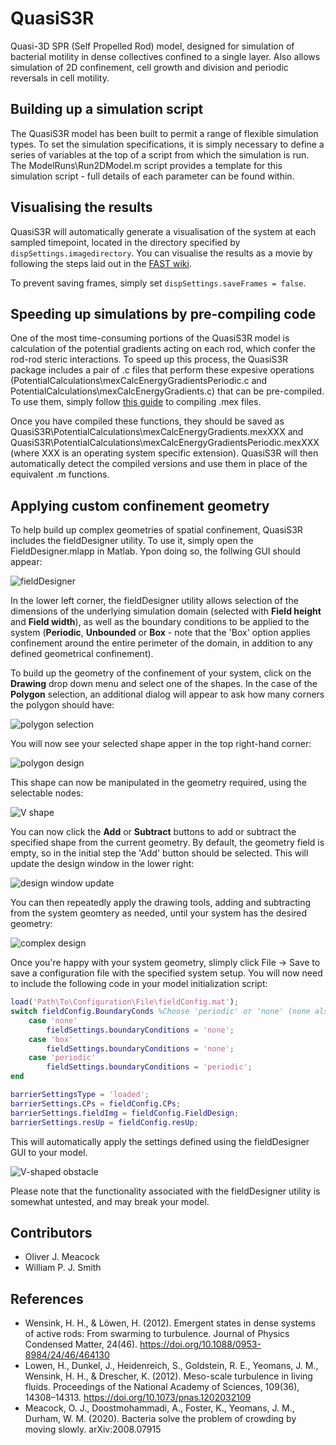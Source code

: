 # QuasiS3R
Quasi-3D SPR (Self Propelled Rod) model, designed for simulation of bacterial motility in dense collectives confined to a single layer. Also allows simulation of 2D confinement, cell growth and division and periodic reversals in cell motility.

## Building up a simulation script

The QuasiS3R model has been built to permit a range of flexible simulation types. To set the simulation specifications, it is simply necessary to define a series of variables at the top of a script from which the simulation is run. The ModelRuns\Run2DModel.m script provides a template for this simulation script - full details of each parameter can be found within. 

## Visualising the results

QuasiS3R will automatically generate a visualisation of the system at each sampled timepoint, located in the directory specified by `dispSettings.imagedirectory`. You can visualise the results as a movie by following the steps laid out in the [FAST wiki](https://mackdurham.group.shef.ac.uk/FAST_DokuWiki/dokuwiki/doku.php?id=usage:overlays#converting_from_frames_to_a_movie).

To prevent saving frames, simply set `dispSettings.saveFrames = false`.

## Speeding up simulations by pre-compiling code

One of the most time-consuming portions of the QuasiS3R model is calculation of the potential gradients acting on each rod, which confer the rod-rod steric interactions. To speed up this process, the QuasiS3R package includes a pair of .c files that perform these expesive operations (PotentialCalculations\mexCalcEnergyGradientsPeriodic.c and  PotentialCalculations\mexCalcEnergyGradients.c) that can be pre-compiled. To use them, simply follow [this guide](http://cs.smith.edu/~nhowe/370/Assign/mexfiles.html) to compiling .mex files. 

Once you have compiled these functions, they should be saved as QuasiS3R\PotentialCalculations\mexCalcEnergyGradients.mexXXX and QuasiS3R\PotentialCalculations\mexCalcEnergyGradientsPeriodic.mexXXX (where XXX is an operating system specific extension). QuasiS3R will then automatically detect the compiled versions and use them in place of the equivalent .m functions.

## Applying custom confinement geometry

To help build up complex geometries of spatial confinement, QuasiS3R includes the fieldDesigner utility. To use it, simply open the FieldDesigner.mlapp in Matlab. Ypon doing so, the follwing GUI should appear: 

![fieldDesigner](https://raw.githubusercontent.com/Pseudomoaner/QuasiS3R/master/Graphics/fieldDesigner.PNG)

In the lower left corner, the fieldDesigner utility allows selection of the dimensions of the underlying simulation domain (selected with **Field height** and **Field width**), as well as the boundary conditions to be applied to the system (**Periodic**, **Unbounded** or **Box** - note that the 'Box' option applies confinement around the entire perimeter of the domain, in addition to any defined geometrical confinement).

To build up the geometry of the confinement of your system, click on the **Drawing** drop down menu and select one of the shapes. In the case of the **Polygon** selection, an additional dialog will appear to ask how many corners the polygon should have:

![polygon selection](https://raw.githubusercontent.com/Pseudomoaner/QuasiS3R/master/Graphics/fieldDesignerHexagonSelect.PNG)

You will now see your selected shape apper in the top right-hand corner:

![polygon design](https://raw.githubusercontent.com/Pseudomoaner/QuasiS3R/master/Graphics/fieldDesignerHexagonEdit.PNG)

This shape can now be manipulated in the geometry required, using the selectable nodes:

![V shape](https://raw.githubusercontent.com/Pseudomoaner/QuasiS3R/master/Graphics/fieldDesignerHexagonEdit2.PNG)

You can now click the **Add** or **Subtract** buttons to add or subtract the specified shape from the current geometry. By default, the geometry field is empty, so in the initial step the 'Add' button should be selected. This will update the design window in the lower right:

![design window update](https://raw.githubusercontent.com/Pseudomoaner/QuasiS3R/master/Graphics/fieldDesignerHexagonGeometry.PNG)

You can then repeatedly apply the drawing tools, adding and subtracting from the system geomtery as needed, until your system has the desired geometry:

![complex design](https://raw.githubusercontent.com/Pseudomoaner/QuasiS3R/master/Graphics/fieldDesigner.PNG)

Once you're happy with your system geometry, slimply click File -> Save to save a configuration file with the specified system setup. You will now need to include the following code in your model initialization script:

``` matlab
load('Path\To\Configuration\File\fieldConfig.mat');
switch fieldConfig.BoundaryConds %Choose 'periodic' or 'none' (none also covers 'box' from the configuration file)
    case 'none'
        fieldSettings.boundaryConditions = 'none';
    case 'box'
        fieldSettings.boundaryConditions = 'none';
    case 'periodic'
        fieldSettings.boundaryConditions = 'periodic';
end

barrierSettingsType = 'loaded';
barrierSettings.CPs = fieldConfig.CPs;
barrierSettings.fieldImg = fieldConfig.FieldDesign;
barrierSettings.resUp = fieldConfig.resUp;
```

This will automatically apply the settings defined using the fieldDesigner GUI to your model.

![V-shaped obstacle](https://raw.githubusercontent.com/Pseudomoaner/QuasiS3R/master/Graphics/Vobstacle.PNG)

Please note that the functionality associated with the fieldDesigner utility is somewhat untested, and may break your model.

## Contributors

- Oliver J. Meacock
- William P. J. Smith

## References

- Wensink, H. H., & Löwen, H. (2012). Emergent states in dense systems of active rods: From swarming to turbulence. Journal of Physics Condensed Matter, 24(46). https://doi.org/10.1088/0953-8984/24/46/464130
- Lowen, H., Dunkel, J., Heidenreich, S., Goldstein, R. E., Yeomans, J. M., Wensink, H. H., & Drescher, K. (2012). Meso-scale turbulence in living fluids. Proceedings of the National Academy of Sciences, 109(36), 14308–14313. https://doi.org/10.1073/pnas.1202032109
- Meacock, O. J., Doostmohammadi, A., Foster, K., Yeomans, J. M., Durham, W. M. (2020). Bacteria solve the problem of crowding by moving slowly. arXiv:2008.07915
